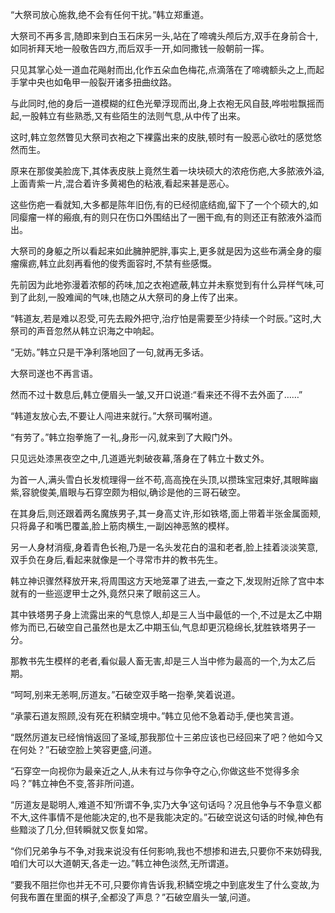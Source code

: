 
“大祭司放心施救,绝不会有任何干扰。”韩立郑重道。

大祭司不再多言,随即来到白玉石床另一头,站在了啼魂头颅后方,双手在身前合十,如同祈拜天地一般敬告四方,而后双手一开,如同撒钱一般朝前一挥。

只见其掌心处一道血花飚射而出,化作五朵血色梅花,点滴落在了啼魂额头之上,而起手掌中央也如龟甲一般裂开诸多扭曲纹路。

与此同时,他的身后一道模糊的红色光晕浮现而出,身上衣袍无风自鼓,哗啦啦飘摇而起,一股韩立有些熟悉,又有些陌生的法则气息,从中传了出来。

这时,韩立忽然瞥见大祭司衣袍之下裸露出来的皮肤,顿时有一股恶心欲吐的感觉悠然而生。

原来在那俊美脸庞下,其体表皮肤上竟然生着一块块硕大的浓疮伤疤,大多脓液外溢,上面青紫一片,混合着许多黄褐色的粘液,看起来甚是恶心。

这些伤疤一看就知,大多都是陈年旧伤,有的已经彻底结痂,留下了一个个硕大的,如同瘿瘤一样的瘢痕,有的则只在伤口外围结出了一圈干痂,有的则还正有脓液外溢而出。

大祭司的身躯之所以看起来如此臃肿肥胖,事实上,更多就是因为这些布满全身的瘿瘤瘰疬,韩立此刻再看他的俊秀面容时,不禁有些感慨。

先前因为此地弥漫着浓郁的药味,加之衣袍遮蔽,韩立并未察觉到有什么异样气味,可到了此刻,一股难闻的气味,也随之从大祭司的身上传了出来。

“韩道友,若是难以忍受,可先去殿外把守,治疗怕是需要至少持续一个时辰。”这时,大祭司的声音忽然从韩立识海之中响起。

“无妨。”韩立只是干净利落地回了一句,就再无多话。

大祭司遂也不再言语。

然而不过十数息后,韩立便眉头一皱,又开口说道:“看来还不得不去外面了……”

“韩道友放心去,不要让人闯进来就行。”大祭司嘱咐道。

“有劳了。”韩立抱拳施了一礼,身形一闪,就来到了大殿门外。

只见远处漆黑夜空之中,几道遁光刺破夜幕,落身在了韩立十数丈外。

为首一人,满头雪白长发梳理得一丝不苟,高高挽在头顶,以攒珠宝冠束好,其眼眸幽紫,容貌俊美,眉眼与石穿空颇为相似,确诊是他的三哥石破空。

在其身后,则还跟着两名魔族男子,其一身高丈许,形如铁塔,面上带着半张金属面颊,只将鼻子和嘴巴覆盖,脸上筋肉横生,一副凶神恶煞的模样。

另一人身材消瘦,身着青色长袍,乃是一名头发花白的温和老者,脸上挂着淡淡笑意,双手负在身后,看起来就像是一个寻常市井的教书先生。

韩立神识骤然释放开来,将周围这方天地笼罩了进去,一查之下,发现附近除了宫中本就有的一些巡逻甲士之外,竟然只来了眼前这三人。

其中铁塔男子身上流露出来的气息惊人,却是三人当中最低的一个,不过是太乙中期修为而已,石破空自己虽然也是太乙中期玉仙,气息却更沉稳绵长,犹胜铁塔男子一分。

那教书先生模样的老者,看似最人畜无害,却是三人当中修为最高的一个,为太乙后期。

“呵呵,别来无恙啊,厉道友。”石破空双手略一抱拳,笑着说道。

“承蒙石道友照顾,没有死在积鳞空境中。”韩立见他不急着动手,便也笑言道。

“既然厉道友已经悄悄返回了圣域,那我那位十三弟应该也已经回来了吧？他如今又在何处？”石破空脸上笑容更盛,问道。

“石穿空一向视你为最亲近之人,从未有过与你争夺之心,你做这些不觉得多余吗？”韩立神色不变,答非所问道。

“厉道友是聪明人,难道不知‘所谓不争,实乃大争’这句话吗？况且他争与不争意义都不大,这件事情不是他能决定的,也不是我能决定的。”石破空说这句话的时候,神色有些黯淡了几分,但转瞬就又恢复如常。

“你们兄弟争与不争,对我来说没有任何影响,我也不想掺和进去,只要你不来妨碍我,咱们大可以大道朝天,各走一边。”韩立神色淡然,无所谓道。

“要我不阻拦你也并无不可,只要你肯告诉我,积鳞空境之中到底发生了什么变故,为何我布置在里面的棋子,全都没了声息？”石破空眉头一皱,问道。